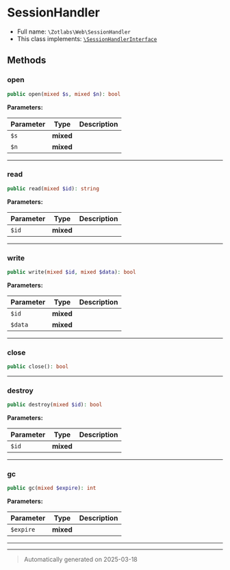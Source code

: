 
# SessionHandler





* Full name: `\Zotlabs\Web\SessionHandler`
* This class implements:
[`\SessionHandlerInterface`](../../SessionHandlerInterface.md)




## Methods


### open



```php
public open(mixed $s, mixed $n): bool
```








**Parameters:**

| Parameter | Type | Description |
|-----------|------|-------------|
| `$s` | **mixed** |  |
| `$n` | **mixed** |  |





***

### read



```php
public read(mixed $id): string
```








**Parameters:**

| Parameter | Type | Description |
|-----------|------|-------------|
| `$id` | **mixed** |  |





***

### write



```php
public write(mixed $id, mixed $data): bool
```








**Parameters:**

| Parameter | Type | Description |
|-----------|------|-------------|
| `$id` | **mixed** |  |
| `$data` | **mixed** |  |





***

### close



```php
public close(): bool
```












***

### destroy



```php
public destroy(mixed $id): bool
```








**Parameters:**

| Parameter | Type | Description |
|-----------|------|-------------|
| `$id` | **mixed** |  |





***

### gc



```php
public gc(mixed $expire): int
```








**Parameters:**

| Parameter | Type | Description |
|-----------|------|-------------|
| `$expire` | **mixed** |  |





***


***
> Automatically generated on 2025-03-18
